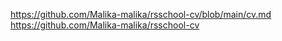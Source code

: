 
https://github.com/Malika-malika/rsschool-cv/blob/main/cv.md
https://github.com/Malika-malika/rsschool-cv